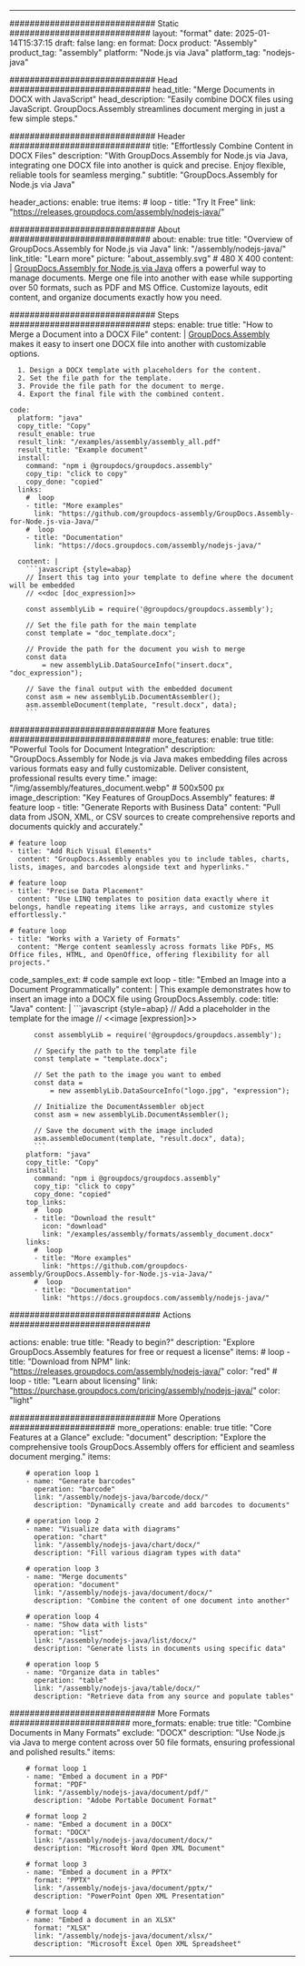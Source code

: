 



---
############################# Static ############################
layout: "format"
date:  2025-01-14T15:37:15
draft: false
lang: en
format: Docx
product: "Assembly"
product_tag: "assembly"
platform: "Node.js via Java"
platform_tag: "nodejs-java"

############################# Head ############################
head_title: "Merge Documents in DOCX with JavaScript"
head_description: "Easily combine DOCX files using JavaScript. GroupDocs.Assembly streamlines document merging in just a few simple steps."

############################# Header ############################
title: "Effortlessly Combine Content in DOCX Files" 
description: "With GroupDocs.Assembly for Node.js via Java, integrating one DOCX file into another is quick and precise. Enjoy flexible, reliable tools for seamless merging."
subtitle: "GroupDocs.Assembly for Node.js via Java" 

header_actions:
  enable: true
  items:
    #  loop
    - title: "Try It Free"
      link: "https://releases.groupdocs.com/assembly/nodejs-java/"
      
############################# About ############################
about:
    enable: true
    title: "Overview of GroupDocs.Assembly for Node.js via Java"
    link: "/assembly/nodejs-java/"
    link_title: "Learn more"
    picture: "about_assembly.svg" # 480 X 400
    content: |
       [GroupDocs.Assembly for Node.js via Java](/assembly/nodejs-java/) offers a powerful way to manage documents. Merge one file into another with ease while supporting over 50 formats, such as PDF and MS Office. Customize layouts, edit content, and organize documents exactly how you need.

############################# Steps ############################
steps:
    enable: true
    title: "How to Merge a Document into a DOCX File"
    content: |
      [GroupDocs.Assembly](/assembly/nodejs-java/) makes it easy to insert one DOCX file into another with customizable options.
      
      1. Design a DOCX template with placeholders for the content.
      2. Set the file path for the template.
      3. Provide the file path for the document to merge.
      4. Export the final file with the combined content.
   
    code:
      platform: "java"
      copy_title: "Copy"
      result_enable: true
      result_link: "/examples/assembly/assembly_all.pdf"
      result_title: "Example document"
      install:
        command: "npm i @groupdocs/groupdocs.assembly"
        copy_tip: "click to copy"
        copy_done: "copied"
      links:
        #  loop
        - title: "More examples"
          link: "https://github.com/groupdocs-assembly/GroupDocs.Assembly-for-Node.js-via-Java/"
        #  loop
        - title: "Documentation"
          link: "https://docs.groupdocs.com/assembly/nodejs-java/"
          
      content: |
        ```javascript {style=abap}
        // Insert this tag into your template to define where the document will be embedded
        // <<doc [doc_expression]>>
    
        const assemblyLib = require('@groupdocs/groupdocs.assembly');

        // Set the file path for the main template
        const template = "doc_template.docx";

        // Provide the path for the document you wish to merge
        const data 
            = new assemblyLib.DataSourceInfo("insert.docx", "doc_expression");

        // Save the final output with the embedded document
        const asm = new assemblyLib.DocumentAssembler();
        asm.assembleDocument(template, "result.docx", data);
        ```           

############################# More features ############################
more_features:
  enable: true
  title: "Powerful Tools for Document Integration"
  description: "GroupDocs.Assembly for Node.js via Java makes embedding files across various formats easy and fully customizable. Deliver consistent, professional results every time."
  image: "/img/assembly/features_document.webp" # 500x500 px
  image_description: "Key Features of GroupDocs.Assembly"
  features:
    # feature loop
    - title: "Generate Reports with Business Data"
      content: "Pull data from JSON, XML, or CSV sources to create comprehensive reports and documents quickly and accurately."

    # feature loop
    - title: "Add Rich Visual Elements"
      content: "GroupDocs.Assembly enables you to include tables, charts, lists, images, and barcodes alongside text and hyperlinks."

    # feature loop
    - title: "Precise Data Placement"
      content: "Use LINQ templates to position data exactly where it belongs, handle repeating items like arrays, and customize styles effortlessly."

    # feature loop
    - title: "Works with a Variety of Formats"
      content: "Merge content seamlessly across formats like PDFs, MS Office files, HTML, and OpenOffice, offering flexibility for all projects."
      
  code_samples_ext:
    # code sample ext loop
    - title: "Embed an Image into a Document Programmatically"
      content: |
        This example demonstrates how to insert an image into a DOCX file using GroupDocs.Assembly.
      code:
        title: "Java"
        content: |
          ```javascript {style=abap}
          // Add a placeholder in the template for the image
          // <<image [expression]>>
          
          const assemblyLib = require('@groupdocs/groupdocs.assembly');

          // Specify the path to the template file
          const template = "template.docx";

          // Set the path to the image you want to embed
          const data =
              = new assemblyLib.DataSourceInfo("logo.jpg", "expression");

          // Initialize the DocumentAssembler object
          const asm = new assemblyLib.DocumentAssembler();

          // Save the document with the image included
          asm.assembleDocument(template, "result.docx", data);
          ```
        platform: "java"
        copy_title: "Copy"
        install:
          command: "npm i @groupdocs/groupdocs.assembly"
          copy_tip: "click to copy"
          copy_done: "copied"
        top_links:
          #  loop
          - title: "Download the result"
            icon: "download"
            link: "/examples/assembly/formats/assembly_document.docx"
        links:
          #  loop
          - title: "More examples"
            link: "https://github.com/groupdocs-assembly/GroupDocs.Assembly-for-Node.js-via-Java/"
          #  loop
          - title: "Documentation"
            link: "https://docs.groupdocs.com/assembly/nodejs-java/"
            

            


############################## Actions ############################

actions:
  enable: true
  title: "Ready to begin?"
  description: "Explore GroupDocs.Assembly features for free or request a license"
  items:
    #  loop
    - title: "Download from NPM"
      link: "https://releases.groupdocs.com/assembly/nodejs-java/"
      color: "red"
        #  loop
    - title: "Learn about licensing"
      link: "https://purchase.groupdocs.com/pricing/assembly/nodejs-java/"
      color: "light"


############################# More Operations #####################
more_operations:
    enable: true
    title: "Core Features at a Glance"
    exclude: "document"
    description: "Explore the comprehensive tools GroupDocs.Assembly offers for efficient and seamless document merging."
    items: 
          
        # operation loop 1
        - name: "Generate barcodes"
          operation: "barcode"
          link: "/assembly/nodejs-java/barcode/docx/"
          description: "Dynamically create and add barcodes to documents"

        # operation loop 2
        - name: "Visualize data with diagrams"
          operation: "chart"
          link: "/assembly/nodejs-java/chart/docx/"
          description: "Fill various diagram types with data"

        # operation loop 3
        - name: "Merge documents"
          operation: "document"
          link: "/assembly/nodejs-java/document/docx/"
          description: "Combine the content of one document into another"

        # operation loop 4
        - name: "Show data with lists"
          operation: "list"
          link: "/assembly/nodejs-java/list/docx/"
          description: "Generate lists in documents using specific data"

        # operation loop 5
        - name: "Organize data in tables"
          operation: "table"
          link: "/assembly/nodejs-java/table/docx/"
          description: "Retrieve data from any source and populate tables"
         
          
############################# More Formats ########################
more_formats:
    enable: true
    title: "Combine Documents in Many Formats"
    exclude: "DOCX"
    description: "Use Node.js via Java to merge content across over 50 file formats, ensuring professional and polished results."
    items: 
          
        # format loop 1
        - name: "Embed a document in a PDF"
          format: "PDF"
          link: "/assembly/nodejs-java/document/pdf/"
          description: "Adobe Portable Document Format"
          
        # format loop 2
        - name: "Embed a document in a DOCX"
          format: "DOCX"
          link: "/assembly/nodejs-java/document/docx/"
          description: "Microsoft Word Open XML Document"
          
        # format loop 3
        - name: "Embed a document in a PPTX"
          format: "PPTX"
          link: "/assembly/nodejs-java/document/pptx/"
          description: "PowerPoint Open XML Presentation"
          
        # format loop 4
        - name: "Embed a document in an XLSX"
          format: "XLSX"
          link: "/assembly/nodejs-java/document/xlsx/"
          description: "Microsoft Excel Open XML Spreadsheet"


          

---